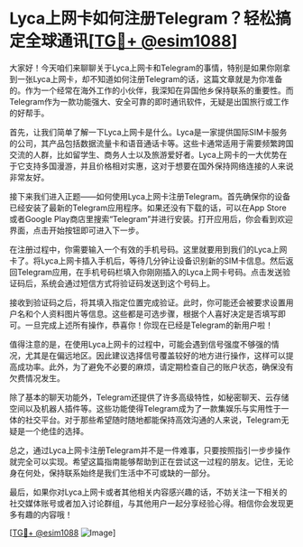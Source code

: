 # Lyca上网卡如何注册Telegram？轻松搞定全球通讯[[TG💪+ @esim1088](https://t.me/s/esim1088)]

大家好！今天咱们来聊聊关于Lyca上网卡和Telegram的事情，特别是如果你刚拿到一张Lyca上网卡，却不知道如何注册Telegram的话，这篇文章就是为你准备的。作为一个经常在海外工作的小伙伴，我深知在异国他乡保持联系的重要性。而Telegram作为一款功能强大、安全可靠的即时通讯软件，无疑是出国旅行或工作的好帮手。

首先，让我们简单了解一下Lyca上网卡是什么。Lyca是一家提供国际SIM卡服务的公司，其产品包括数据流量卡和语音通话卡等。这些卡通常适用于需要频繁跨国交流的人群，比如留学生、商务人士以及旅游爱好者。Lyca上网卡的一大优势在于它支持多国漫游，并且价格相对实惠，这对于想要在国外保持网络连接的人来说非常友好。

接下来我们进入正题——如何使用Lyca上网卡注册Telegram。首先确保你的设备已经安装了最新的Telegram应用程序。如果还没有下载的话，可以在App Store或者Google Play商店里搜索“Telegram”并进行安装。打开应用后，你会看到欢迎界面，点击开始按钮即可进入下一步。

在注册过程中，你需要输入一个有效的手机号码。这里就要用到我们的Lyca上网卡了。将Lyca上网卡插入手机后，等待几分钟让设备识别新的SIM卡信息。然后返回Telegram应用，在手机号码栏填入你刚刚插入的Lyca上网卡号码。点击发送验证码后，系统会通过短信方式将验证码发送到这个号码上。

接收到验证码之后，将其填入指定位置完成验证。此时，你可能还会被要求设置用户名和个人资料图片等信息。这些都是可选步骤，根据个人喜好决定是否填写即可。一旦完成上述所有操作，恭喜你！你现在已经是Telegram的新用户啦！

值得注意的是，在使用Lyca上网卡的过程中，可能会遇到信号强度不够强的情况，尤其是在偏远地区。因此建议选择信号覆盖较好的地方进行操作，这样可以提高成功率。此外，为了避免不必要的麻烦，请定期检查自己的账户状态，确保没有欠费情况发生。

除了基本的聊天功能外，Telegram还提供了许多高级特性，如秘密聊天、云存储空间以及机器人插件等。这些功能使得Telegram成为了一款集娱乐与实用性于一体的社交平台。对于那些希望随时随地都能保持高效沟通的人来说，Telegram无疑是一个绝佳的选择。

总之，通过Lyca上网卡注册Telegram并不是一件难事，只要按照指引一步步操作就完全可以实现。希望这篇指南能够帮助到正在尝试这一过程的朋友。记住，无论身在何处，保持联系始终是我们生活中不可或缺的一部分。

最后，如果你对Lyca上网卡或者其他相关内容感兴趣的话，不妨关注一下相关的社交媒体账号或者加入讨论群组，与其他用户一起分享经验心得。相信你会发现更多有趣的内容哦！

[[TG💪+ @esim1088](https://t.me/s/esim1088) ![Image](https://i.postimg.cc/4NQfJmqS/Snipaste-2025-05-13-00-14-12.png)]
